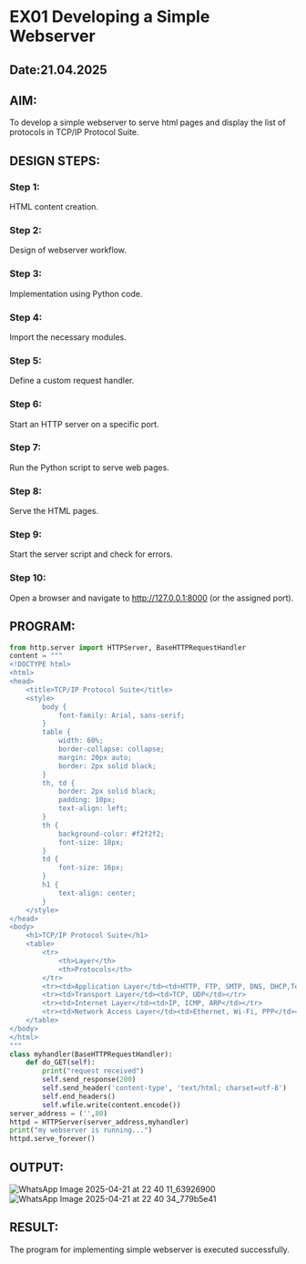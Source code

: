 # EX01 Developing a Simple Webserver
## Date:21.04.2025

## AIM:
To develop a simple webserver to serve html pages and display the list of protocols in TCP/IP Protocol Suite.

## DESIGN STEPS:
### Step 1: 
HTML content creation.

### Step 2:
Design of webserver workflow.

### Step 3:
Implementation using Python code.

### Step 4:
Import the necessary modules.

### Step 5:
Define a custom request handler.

### Step 6:
Start an HTTP server on a specific port.

### Step 7:
Run the Python script to serve web pages.

### Step 8:
Serve the HTML pages.

### Step 9:
Start the server script and check for errors.

### Step 10:
Open a browser and navigate to http://127.0.0.1:8000 (or the assigned port).

## PROGRAM:
```python
from http.server import HTTPServer, BaseHTTPRequestHandler
content = """
<!DOCTYPE html>
<html>
<head>
    <title>TCP/IP Protocol Suite</title>
    <style>
        body {
            font-family: Arial, sans-serif;
        }
        table {
            width: 60%;
            border-collapse: collapse;
            margin: 20px auto;
            border: 2px solid black;
        }
        th, td {
            border: 2px solid black;
            padding: 10px;
            text-align: left;
        }
        th {
            background-color: #f2f2f2;
            font-size: 18px;
        }
        td {
            font-size: 16px;
        }
        h1 {
            text-align: center;
        }
    </style>
</head>
<body>
    <h1>TCP/IP Protocol Suite</h1>
    <table>
        <tr>
            <th>Layer</th>
            <th>Protocols</th>
        </tr>
        <tr><td>Application Layer</td><td>HTTP, FTP, SMTP, DNS, DHCP,Telnet</td></tr>
        <tr><td>Transport Layer</td><td>TCP, UDP</td></tr>
        <tr><td>Internet Layer</td><td>IP, ICMP, ARP</td></tr>
        <tr><td>Network Access Layer</td><td>Ethernet, Wi-Fi, PPP</td></tr>
    </table>
</body>
</html>
"""
class myhandler(BaseHTTPRequestHandler):
    def do_GET(self):
        print("request received")
        self.send_response(200)
        self.send_header('content-type', 'text/html; charset=utf-8')
        self.end_headers()
        self.wfile.write(content.encode())
server_address = ('',80)
httpd = HTTPServer(server_address,myhandler)
print("my webserver is running...")
httpd.serve_forever()
```


## OUTPUT:
![WhatsApp Image 2025-04-21 at 22 40 11_63926900](https://github.com/user-attachments/assets/13aaae95-0640-453a-b0c4-5ed9c5eed9d9)
![WhatsApp Image 2025-04-21 at 22 40 34_779b5e41](https://github.com/user-attachments/assets/f9ee7c12-229b-4198-b3a3-98b7ac8b11a7)




## RESULT:
The program for implementing simple webserver is executed successfully.

